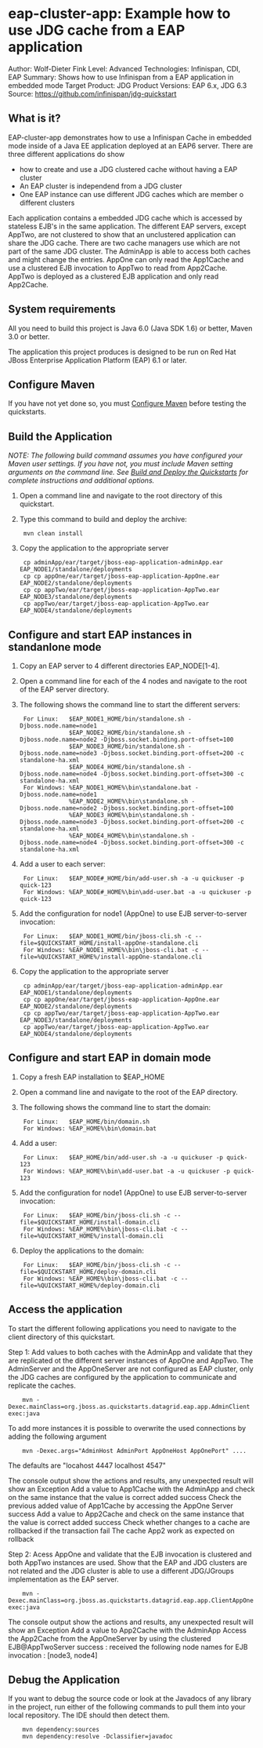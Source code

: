 eap-cluster-app: Example how to use JDG cache from a EAP application
====================================================================
Author: Wolf-Dieter Fink
Level: Advanced
Technologies: Infinispan, CDI, EAP
Summary: Shows how to use Infinispan from a EAP application in embedded mode
Target Product: JDG
Product Versions: EAP 6.x, JDG 6.3
Source: <https://github.com/infinispan/jdg-quickstart>

What is it?
-----------

EAP-cluster-app demonstrates how to use a Infinispan Cache in embedded mode inside of a Java EE application
deployed at an EAP6 server.
There are three different applications do show 
- how to create and use a JDG clustered cache without having a EAP cluster
- An EAP cluster is independend from a JDG cluster
- One EAP instance can use different JDG caches which are member o different clusters

Each application contains a embedded JDG cache which is accessed by stateless EJB's in the same application.
The different EAP servers, except AppTwo, are not clustered to show that an unclustered application can share the JDG cache.
There are two cache managers use which are not part of the same JDG cluster.
The AdminApp is able to access both caches and might change the entries.
AppOne can only read the App1Cache and use a clustered EJB invocation to AppTwo to read from App2Cache.
AppTwo is deployed as a clustered EJB application and only read App2Cache.


System requirements
-------------------

All you need to build this project is Java 6.0 (Java SDK 1.6) or better, Maven 3.0 or better.

The application this project produces is designed to be run on Red Hat JBoss Enterprise Application Platform (EAP) 6.1 or later.

 
Configure Maven
---------------

If you have not yet done so, you must [Configure Maven](../../README.md#configure-maven) before testing the quickstarts.


Build the Application
------------------------------------------------

_NOTE: The following build command assumes you have configured your Maven user settings. If you have not, you must include Maven setting arguments on the command line. See [Build and Deploy the Quickstarts](../README.md#build-and-deploy-the-quickstarts) for complete instructions and additional options._

1. Open a command line and navigate to the root directory of this quickstart.
2. Type this command to build and deploy the archive:

        mvn clean install
        
3. Copy the application to the appropriate server

        cp adminApp/ear/target/jboss-eap-application-adminApp.ear EAP_NODE1/standalone/deployments
        cp cp appOne/ear/target/jboss-eap-application-AppOne.ear EAP_NODE2/standalone/deployments
        cp cp appTwo/ear/target/jboss-eap-application-AppTwo.ear EAP_NODE3/standalone/deployments
        cp appTwo/ear/target/jboss-eap-application-AppTwo.ear EAP_NODE4/standalone/deployments
 

Configure and start EAP instances in standanlone mode
---------

1. Copy an EAP server to 4 different directories EAP_NODE[1-4].
2. Open a command line for each of the 4 nodes and navigate to the root of the EAP server directory.
3. The following shows the command line to start the different servers:

        For Linux:   $EAP_NODE1_HOME/bin/standalone.sh -Djboss.node.name=node1
                     $EAP_NODE2_HOME/bin/standalone.sh -Djboss.node.name=node2 -Djboss.socket.binding.port-offset=100
                     $EAP_NODE3_HOME/bin/standalone.sh -Djboss.node.name=node3 -Djboss.socket.binding.port-offset=200 -c standalone-ha.xml
                     $EAP_NODE4_HOME/bin/standalone.sh -Djboss.node.name=node4 -Djboss.socket.binding.port-offset=300 -c standalone-ha.xml
        For Windows: %EAP_NODE1_HOME%\bin\standalone.bat -Djboss.node.name=node1
                     %EAP_NODE2_HOME%\bin\standalone.sh -Djboss.node.name=node2 -Djboss.socket.binding.port-offset=100
                     %EAP_NODE3_HOME%\bin\standalone.sh -Djboss.node.name=node3 -Djboss.socket.binding.port-offset=200 -c standalone-ha.xml
                     %EAP_NODE4_HOME%\bin\standalone.sh -Djboss.node.name=node4 -Djboss.socket.binding.port-offset=300 -c standalone-ha.xml

4. Add a user to each server:

        For Linux:   $EAP_NODE#_HOME/bin/add-user.sh -a -u quickuser -p quick-123
        For Windows: %EAP_NODE#_HOME%\bin\add-user.bat -a -u quickuser -p quick-123

5. Add the configuration for node1 (AppOne) to use EJB server-to-server invocation:

        For Linux:   $EAP_NODE1_HOME/bin/jboss-cli.sh -c --file=$QUICKSTART_HOME/install-appOne-standalone.cli
        For Windows: %EAP_NODE1_HOME%\bin\jboss-cli.bat -c --file=%QUICKSTART_HOME%/install-appOne-standalone.cli

6. Copy the application to the appropriate server

        cp adminApp/ear/target/jboss-eap-application-adminApp.ear EAP_NODE1/standalone/deployments
        cp cp appOne/ear/target/jboss-eap-application-AppOne.ear EAP_NODE2/standalone/deployments
        cp cp appTwo/ear/target/jboss-eap-application-AppTwo.ear EAP_NODE3/standalone/deployments
        cp appTwo/ear/target/jboss-eap-application-AppTwo.ear EAP_NODE4/standalone/deployments


Configure and start EAP in domain mode
---------

1. Copy a fresh EAP installation to $EAP_HOME
2. Open a command line and navigate to the root of the EAP directory.
3. The following shows the command line to start the domain:

        For Linux:   $EAP_HOME/bin/domain.sh
        For Windows: %EAP_HOME%\bin\domain.bat

4. Add a user:

        For Linux:   $EAP_HOME/bin/add-user.sh -a -u quickuser -p quick-123
        For Windows: %EAP_HOME%\bin\add-user.bat -a -u quickuser -p quick-123

5. Add the configuration for node1 (AppOne) to use EJB server-to-server invocation:

        For Linux:   $EAP_HOME/bin/jboss-cli.sh -c --file=$QUICKSTART_HOME/install-domain.cli
        For Windows: %EAP_HOME%\bin\jboss-cli.bat -c --file=%QUICKSTART_HOME%/install-domain.cli

6. Deploy the applications to the domain:

        For Linux:   $EAP_HOME/bin/jboss-cli.sh -c --file=$QUICKSTART_HOME/deploy-domain.cli
        For Windows: %EAP_HOME%\bin\jboss-cli.bat -c --file=%QUICKSTART_HOME%/deploy-domain.cli



Access the application
---------------------

To start the different following applications you need to navigate to the client directory of this quickstart.


Step 1: Add values to both caches with the AdminApp and validate that they are replicated ot the different server instances of AppOne and AppTwo.
        The AdminServer and the AppOneServer are not configured as EAP cluster, only the JDG caches are configured by the application
        to communicate and replicate the caches.

        mvn -Dexec.mainClass=org.jboss.as.quickstarts.datagrid.eap.app.AdminClient exec:java

To add more instances it is possible to overwrite the used connections by adding the following argument

        mvn -Dexec.args="AdminHost AdminPort AppOneHost AppOnePort" ....

The defaults are "locahost 4447 localhost 4547"

  The console output show the actions and results, any unexpected result will show an Exception 
         Add a value to App1Cache with the AdminApp and check on the same instance that the value is correct added
           success
         Check the previous added value of App1Cache by accessing the AppOne Server
           success
         Add a value to App2Cache and check on the same instance that the value is correct added
           success
         Check whether changes to a cache are rollbacked if the transaction fail
           The cache App2 work as expected on rollback

Step 2: Acess AppOne and validate that the EJB invocation is clustered and both AppTwo instances are used.
        Show that the EAP and JDG clusters are not related and the JDG cluster is able to use a different JDG/JGroups implementation
        as the EAP server.

        mvn -Dexec.mainClass=org.jboss.as.quickstarts.datagrid.eap.app.ClientAppOne exec:java

  The console output show the actions and results, any unexpected result will show an Exception 
        Add a value to App2Cache with the AdminApp
        Access the App2Cache from the AppOneServer by using the clustered EJB@AppTwoServer
          success : received the following node names for EJB invocation : [node3, node4]







Debug the Application
---------------------

If you want to debug the source code or look at the Javadocs of any library in the project, run either of the following commands to pull them into your local repository. The IDE should then detect them.

        mvn dependency:sources
        mvn dependency:resolve -Dclassifier=javadoc

